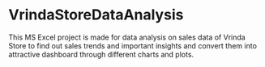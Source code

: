 # VrindaStoreDataAnalysis

This MS Excel project is made for data analysis on sales data of Vrinda Store to find out sales trends and important insights and convert them into attractive dashboard through different charts and plots.
